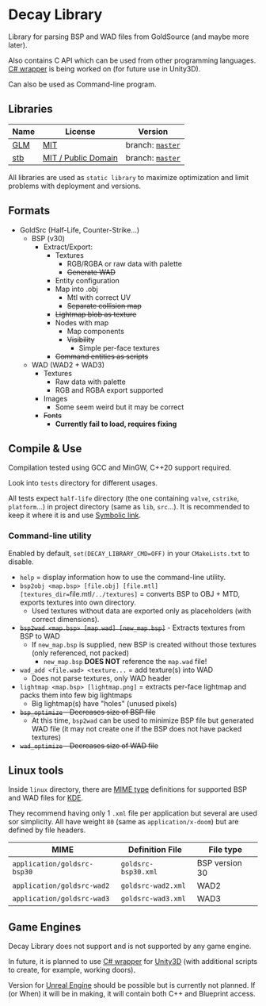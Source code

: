 # Decay Library

Library for parsing BSP and WAD files from GoldSource (and maybe more later).

Also contains C API which can be used from other programming languages.
[C# wrapper](https://github.com/AbitTheGray/Decay-Library_Csharp) is being worked on (for future use in Unity3D).

Can also be used as Command-line program.

## Libraries

| Name | License | Version |
|------|---------|---------|
| [GLM](https://glm.g-truc.net) | [MIT](https://glm.g-truc.net/copying.txt) | branch: [`master`](https://github.com/g-truc/glm/tree/master) |
| [stb](https://github.com/nothings/stb) | [MIT / Public Domain](https://github.com/nothings/stb/blob/master/LICENSE) | branch: [`master`](https://github.com/nothings/stb/tree/master) |

All libraries are used as `static library` to maximize optimization and limit problems with deployment and versions.

## Formats

- GoldSrc (Half-Life, Counter-Strike...)
  - BSP (v30)
    - Extract/Export:
      - Textures
        - RGB/RGBA or raw data with palette
        - ~~Generate WAD~~
      - Entity configuration
      - Map into .obj
        - Mtl with correct UV
        - ~~Separate collision map~~
      - ~~Lightmap blob as texture~~
      - Nodes with map
        - Map components
        - ~~Visibility~~
          - Simple per-face textures
      - ~~Command entities as scripts~~
  - WAD (WAD2 + WAD3)
    - Textures
      - Raw data with palette
      - RGB and RGBA export supported
    - Images
      - Some seem weird but it may be correct
    - ~~Fonts~~
      - **Currently fail to load, requires fixing**
      
## Compile & Use

Compilation tested using GCC and MinGW, C++20 support required.

Look into `tests` directory for different usages.

All tests expect `half-life` directory (the one containing `valve`, `cstrike`, `platform`...) in project directory (same as `lib`, `src`...).
It is recommended to keep it where it is and use [Symbolic link](https://en.wikipedia.org/wiki/Symbolic_link).

### Command-line utility

Enabled by default, `set(DECAY_LIBRARY_CMD=OFF)` in your `CMakeLists.txt` to disable.

- `help` = display information how to use the command-line utility.
- `bsp2obj <map.bsp> [file.obj] [file.mtl] [textures_dir=`file.mtl`/../textures]` = converts BSP to OBJ + MTD, exports textures into own directory.
  - Used textures without data are exported only as placeholders (with correct dimensions).
- ~~`bsp2wad <map.bsp> [map.wad] [new_map.bsp]`~~ - Extracts textures from BSP to WAD
  - If `new_map.bsp` is supplied, new BSP is created without those textures (only referenced, not packed)
    - `new_map.bsp` **DOES NOT** reference the `map.wad` file!
- `wad_add <file.wad> <texture...` = add texture(s) into WAD
  - Does not parse textures, only WAD header
- `lightmap <map.bsp> [lightmap.png]` = extracts per-face lightmap and packs them into few big lightmaps
  - Big lightmap(s) have "holes" (unused pixels)
- ~~`bsp_optimize` - Decreases size of BSP file~~
  - At this time, `bsp2wad` can be used to minimize BSP file but generated WAD file (it may not create one if the BSP does not have packed textures)
- ~~`wad_optimize` - Decreases size of WAD file~~

## Linux tools

Inside `linux` directory, there are [MIME type](https://en.wikipedia.org/wiki/Media_type#Mime.types) definitions for supported BSP and WAD files for [KDE](https://kde.org/).

They recommend having only 1 `.xml` file per application but several are used sor simplicity.
All have weight `80` (same as `application/x-doom`) but are defined by file headers.

| MIME | Definition File | File type |
|------|-----------------|-----------|
| `application/goldsrc-bsp30` | `goldsrc-bsp30.xml` | BSP version 30 |
| `application/goldsrc-wad2` | `goldsrc-wad2.xml` | WAD2 |
| `application/goldsrc-wad3` | `goldsrc-wad3.xml` | WAD3 |

## Game Engines

Decay Library does not support and is not supported by any game engine.

In future, it is planned to use [C# wrapper](https://github.com/AbitTheGray/Decay-Library_Csharp) for [Unity3D](https://unity.com/) (with additional scripts to create, for example, working doors).

Version for [Unreal Engine](https://www.unrealengine.com/en-US/) should be possible but is currently not planned.
If (or When) it will be in making, it will contain both C++ and Blueprint access.
